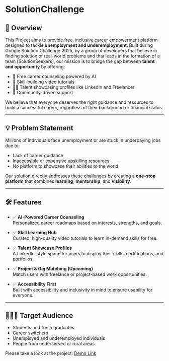 # SolutionChallenge

## 🌟 Overview

This Project aims to provide free, inclusive career empowerment platform designed to tackle **unemployment and underemployment**. Built during Google Solution Challenge 2025, by a group of developers that believe in finding solution of real-world problems and that leads in the formation of a team [SolutionSeekers], our mission is to bridge the gap between **talent and opportunity** by offering:

- 🎯 Free career counseling powered by AI
- 🎥 Skill-building video tutorials
- 🧑‍💼 Talent showcasing profiles like LinkedIn and Freelancer
- 🤝 Community-driven support

We believe that everyone deserves the right guidance and resources to build a successful career, regardless of their background or financial status.

---

## 💡 Problem Statement

Millions of individuals face unemployment or are stuck in underpaying jobs due to:

- Lack of career guidance
- Inaccessible or expensive upskilling resources
- No platform to showcase their abilities to the world

Our solution directly addresses these challenges by creating a **one-stop platform** that combines **learning**, **mentorship**, and **visibility**.

---

## 🛠️ Features

- ✅ **AI-Powered Career Counseling**  
  Personalized career roadmaps based on interests, strengths, and goals.

- ✅ **Skill Learning Hub**  
  Curated, high-quality video tutorials to learn in-demand skills for free.

- ✅ **Talent Showcase Profiles**  
  A LinkedIn-style space for users to display their skills, certifications, and portfolios.

- ✅ **Project & Gig Matching (Upcoming)**  
  Match users with freelance or project-based work opportunities.

- ✅ **Accessibility First**  
  Built with accessibility and inclusivity in mind to ensure usability for everyone.

---

## 🧑‍🤝‍🧑 Target Audience

- Students and fresh graduates
- Career switchers
- Unemployed and underemployed individuals
- People from underserved or rural areas

Please take a look at the project: [Demo Link](https://payal-goswami.github.io/SolutionChallenge/)

